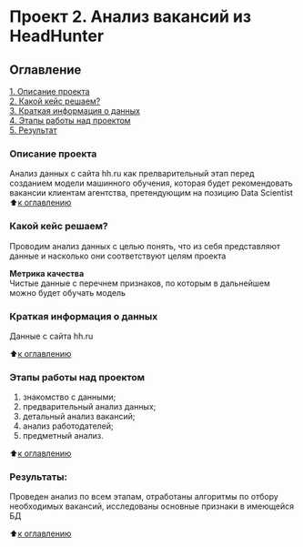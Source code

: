 # Проект 2. Анализ вакансий из HeadHunter 

## Оглавление  
[1. Описание проекта](.README.md#Описание-проекта)  
[2. Какой кейс решаем?](.README.md#Какой-кейс-решаем)  
[3. Краткая информация о данных](.README.md#Краткая-информация-о-данных)  
[4. Этапы работы над проектом](.README.md#Этапы-работы-над-проектом)  
[5. Результат](.README.md#Результат)    

### Описание проекта    
Анализ данных с сайта hh.ru как прелварительный этап перед созданием модели машинного обучения, которая будет рекомендовать вакансии клиентам агентства, претендующим на позицию Data Scientist
:arrow_up:[к оглавлению](_)


### Какой кейс решаем?  
Проводим анализ данных с целью понять, что из себя представляют данные и насколько они соответствуют целям проекта

**Метрика качества**     
Чистые данные с перечнем признаков, по которым в дальнейшем можно будет обучать модель


### Краткая информация о данных
Данные с сайта hh.ru
  
:arrow_up:[к оглавлению](.README.md#Оглавление)


### Этапы работы над проектом  
1. знакомство с данными;
2. предварительный анализ данных;
3. детальный анализ вакансий;
4. анализ работодателей;
5. предметный анализ.

:arrow_up:[к оглавлению](.README.md#Оглавление)


### Результаты:  
Проведен анализ по всем этапам, отработаны алгоритмы по отбору необходимых вакансий, исследованы основные признаки в имеющейся БД

:arrow_up:[к оглавлению](.README.md#Оглавление)






